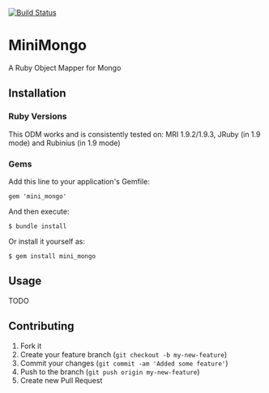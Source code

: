 [![Build Status](https://secure.travis-ci.org/robertomiranda/mini_mongo.png)](http://travis-ci.org/robertomiranda/mini_mongo)
# MiniMongo

A Ruby Object Mapper for Mongo

## Installation

### Ruby Versions

This ODM works and is consistently tested on: MRI 1.9.2/1.9.3, JRuby (in 1.9 mode) and Rubinius (in 1.9 mode)

### Gems

Add this line to your application's Gemfile:

    gem 'mini_mongo'

And then execute:

    $ bundle install

Or install it yourself as:

    $ gem install mini_mongo

## Usage

TODO


## Contributing

1. Fork it
2. Create your feature branch (`git checkout -b my-new-feature`)
3. Commit your changes (`git commit -am 'Added some feature'`)
4. Push to the branch (`git push origin my-new-feature`)
5. Create new Pull Request
